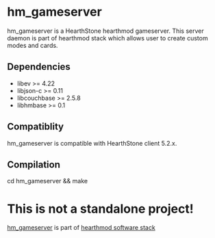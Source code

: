 # hm_gameserver #

hm_gameserver is a HearthStone hearthmod gameserver. This server daemon is part of hearthmod stack which allows user to create custom modes and cards.

## Dependencies ##

- libev >= 4.22
- libjson-c >= 0.11
- libcouchbase >= 2.5.8
- libhmbase >= 0.1 

## Compatiblity ##

hm_gameserver is compatible with HearthStone client 5.2.x.

## Compilation ##

cd hm_gameserver && make

# This is not a standalone project!

[hm_gameserver](https://github.com/farb3yonddriv3n/hm_gameserver) is part of [hearthmod software stack](https://github.com/hearthmod/hearthmod)
